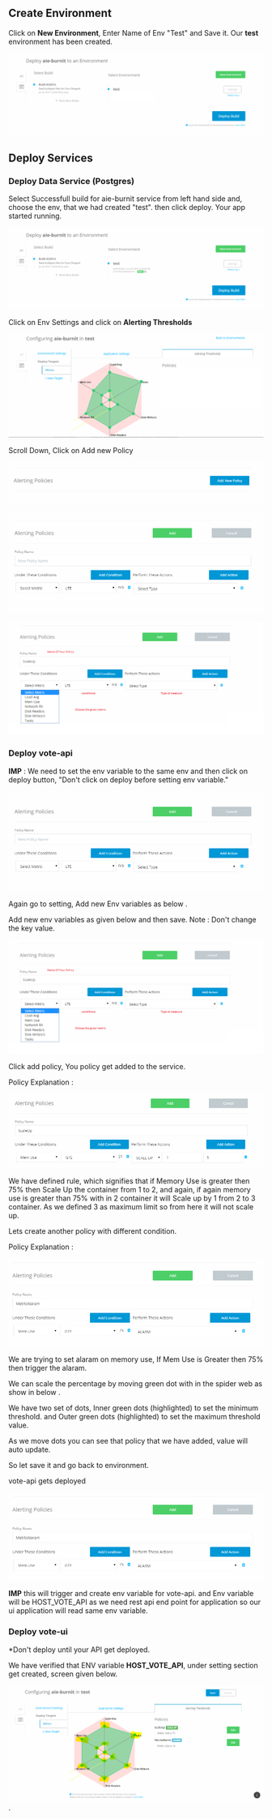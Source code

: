 ## Create Environment

Click on <b>New Environment</b>, Enter Name of Env "Test" and Save it.
Our <b>test</b> environment has been created.

![](assets/4.PNG)


## Deploy Services 

### Deploy Data Service (Postgres)

Select Successfull build for aie-burnit service from left hand side and, choose the env, that we had created "test". then click deploy. Your app started running.

![](assets/5.PNG)

Click on Env Settings and click on <b>Alerting Thresholds</b>

![](assets/6.PNG)

Scroll Down, Click on Add new Policy

![](assets/7.PNG)

![](assets/8.PNG)

![](assets/9.PNG)


### Deploy vote-api 

<b>IMP</b> : We need to set the env variable to the same env and then click on deploy button, "Don't click on deploy before setting env variable."

![](assets/8.PNG)

Again go to setting, Add new Env variables as below .

Add new env variables as given below and then save.
Note : Don't change the key value.

![](assets/9.PNG)

Click add policy, You policy get added to the service.

Policy Explanation : 

![](assets/10.PNG)

We have defined rule, which signifies that if Memory Use is greater then 75% then Scale Up the container from 1 to 2, and again, if again memory use is greater than 75% with in 2 container it will Scale up by 1 from 2 to 3 container. As we defined 3 as maximum limit so from here it will not scale up.

Lets create another policy with different condition.

Policy Explanation :

![](assets/11.PNG)

We are trying to set alaram on memory use, If Mem Use is Greater then 75% then trigger the alaram.

We can scale the percentage by moving green dot with in the spider web as show in below .

We have two set of dots, Inner green dots (highlighted) to set the minimum threshold. and Outer green dots (highlighted) to set the maximum threshold value.

As we move dots you can see that policy that we have added, value will auto update.

So let save it and go back to environment.

vote-api gets deployed 

![](assets/11.PNG)

<b>IMP</b> this will trigger and create env variable for vote-api. and 
Env variable will be HOST_VOTE_API as we need rest api end point for application so our ui application will read same env variable.


### Deploy vote-ui

*Don't deploy until your API get deployed.

We have verified that ENV variable <b>HOST_VOTE_API</b>, under setting section get created, screen given below.

![](assets/12.PNG).